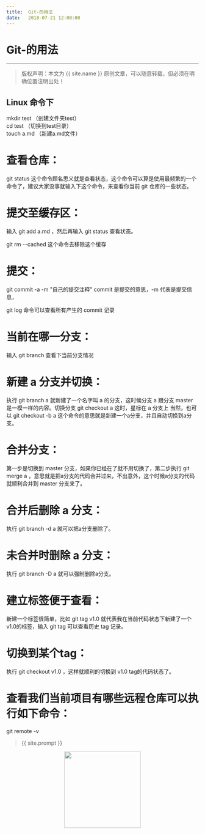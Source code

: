 ```yaml
---             
title:  Git-的用法
date:   2018-07-21 12:00:00
---
```

# Git-的用法

***
> 版权声明：本文为 {{ site.name }} 原创文章，可以随意转载，但必须在明确位置注明出处！

## Linux 命令下     

mkdir test （创建文件夹test）     
cd test （切换到test目录）     
touch a.md （新建a.md文件）      

# 查看仓库：     
git status 这个命令顾名思义就是查看状态，这个命令可以算是使用最频繁的一个命令了，建议大家没事就输入下这个命令，来查看你当前 git 仓库的一些状态。       

# 提交至缓存区：    
输入 git add a.md ，然后再输入 git status 查看状态。     

git rm --cached 这个命令去移除这个缓存       

# 提交：      
git commit -a -m "自己的提交注释"       commit 是提交的意思，-m 代表是提交信息，        

git log 命令可以查看所有产生的 commit 记录     

# 当前在哪一分支：      
输入 git branch 查看下当前分支情况     

# 新建 a 分支并切换：        
执行 git branch a 就新建了一个名字叫 a 的分支，这时候分支 a 跟分支 master 是一模一样的内容。切换分支 git checkout a   这时，星标在 a 分支上   当然，也可以 git checkout -b a 这个命令的意思就是新建一个a分支，并且自动切换到a分支。       

# 合并分支：       
第一步是切换到 master 分支，如果你已经在了就不用切换了，第二步执行 git merge a ，意思就是把a分支的代码合并过来，不出意外，这个时候a分支的代码就顺利合并到 master 分支来了。        

# 合并后删除 a 分支：     
执行 git branch -d a 就可以把a分支删除了。      

# 未合并时删除 a 分支：      
执行 git branch -D a 就可以强制删除a分支。       

# 建立标签便于查看：      
新建一个标签很简单，比如 git tag v1.0 就代表我在当前代码状态下新建了一个 v1.0的标签，输入 git tag 可以查看历史 tag 记录。      

# 切换到某个tag：       
执行 git checkout v1.0 ，这样就顺利的切换到 v1.0 tag的代码状态了。        


# 查看我们当前项目有哪些远程仓库可以执行如下命令：      
git remote -v      

> {{ site.prompt }}

<div  align="center">
<img src="https://rengui520.github.io/images/wechart.jpg" width = "200" height = "200"/>